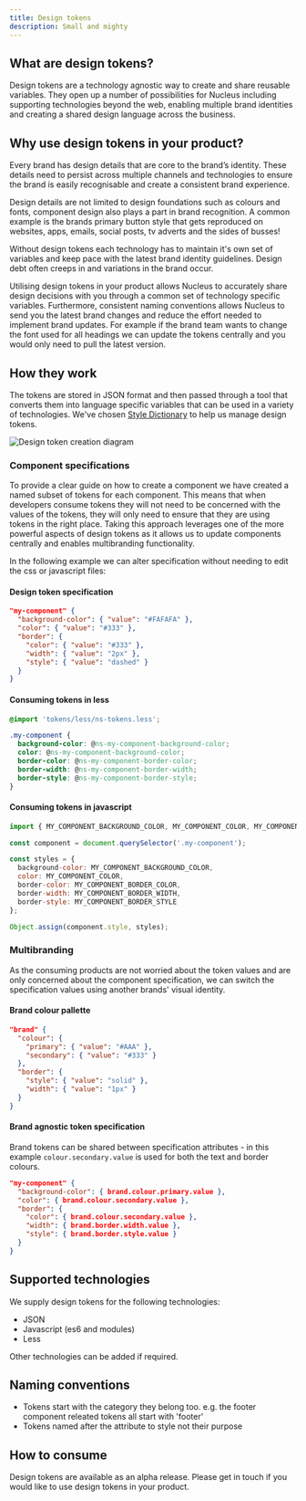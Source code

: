 ```yaml
---
title: Design tokens
description: Small and mighty
---
```



## What are design tokens?

Design tokens are a technology agnostic way to create and share reusable variables. They open up a number of possibilities for Nucleus including supporting technologies beyond the web, enabling multiple brand identities and creating a shared design language across the business.

## Why use design tokens in your product?

Every brand has design details that are core to the brand’s identity. These details need to persist across multiple channels and technologies to ensure the brand is easily recognisable and create a consistent brand experience.

Design details are not limited to design foundations such as colours and fonts, component design also plays a part in brand recognition. A common example is the brands primary button style that gets reproduced on websites, apps, emails, social posts, tv adverts and the sides of busses!

Without design tokens each technology has to maintain it's own set of variables and keep pace with the latest brand identity guidelines. Design debt often creeps in and variations in the brand occur.

Utilising design tokens in your product allows Nucleus to accurately share design decisions with you through a common set of technology specific variables. Furthermore, consistent naming conventions allows Nucleus to send you the latest brand changes and reduce the effort needed to implement brand updates. For example if the brand team wants to change the font used for all headings we can update the tokens centrally and you would only need to pull the latest version.

## How they work

The tokens are stored in JSON format and then passed through a tool that converts them into language specific variables that can be used in a variety of technologies. We've chosen [Style Dictionary](https://amzn.github.io/style-dictionary/) to help us manage design tokens.

![Design token creation diagram](https://user-images.githubusercontent.com/10724413/107638686-d2437680-6c67-11eb-9630-b82add6ee716.png)

### Component specifications

To provide a clear guide on how to create a component we have created a named subset of tokens for each component. This means that when developers consume tokens they will not need to be concerned with the values of the tokens, they will only need to ensure that they are using tokens in the right place. Taking this approach leverages one of the more powerful aspects of design tokens as it allows us to update components centrally and enables multibranding functionality.

In the following example we can alter specification without needing to edit the css or javascript files:

#### Design token specification

```json
"my-component" {
  "background-color": { "value": "#FAFAFA" },
  "color": { "value": "#333" },
  "border": {
    "color": { "value": "#333" },
    "width": { "value": "2px" },
    "style": { "value": "dashed" }
  }
}
```

#### Consuming tokens in less

```css
@import 'tokens/less/ns-tokens.less';

.my-component {
  background-color: @ns-my-component-background-color;
  color: @ns-my-component-background-color;
  border-color: @ns-my-component-border-color;
  border-width: @ns-my-component-border-width;
  border-style: @ns-my-component-border-style;
}
```

#### Consuming tokens in javascript

```js
import { MY_COMPONENT_BACKGROUND_COLOR, MY_COMPONENT_COLOR, MY_COMPONENT_BORDER_COLOR, MY_COMPONENT_BORDER_WIDTH, MY_COMPONENT_BORDER_STYLE } from 'tokens/es6/ns-tokens';

const component = document.querySelector('.my-component');

const styles = {
  background-color: MY_COMPONENT_BACKGROUND_COLOR,
  color: MY_COMPONENT_COLOR,
  border-color: MY_COMPONENT_BORDER_COLOR,
  border-width: MY_COMPONENT_BORDER_WIDTH,
  border-style: MY_COMPONENT_BORDER_STYLE
};

Object.assign(component.style, styles);
```

### Multibranding

As the consuming products are not worried about the token values and are only concerned about the component specification, we can switch the specification values using another brands' visual identity.

#### Brand colour pallette

```json
"brand" {
  "colour": {
    "primary": { "value": "#AAA" },
    "secondary": { "value": "#333" }
  },
  "border": {
    "style": { "value": "solid" },
    "width": { "value": "1px" }
  }
}
```

#### Brand agnostic token specification

Brand tokens can be shared between specification attributes - in this example `colour.secondary.value` is used for both the text and border colours.

```json
"my-component" {
  "background-color": { brand.colour.primary.value },
  "color": { brand.colour.secondary.value },
  "border": {
    "color": { brand.colour.secondary.value },
    "width": { brand.border.width.value },
    "style": { brand.border.style.value }
  }
}
```

## Supported technologies

We supply design tokens for the following technologies:


* JSON
* Javascript (es6 and modules)
* Less

Other technologies can be added if required.

## Naming conventions

* Tokens start with the category they belong too. e.g. the footer component releated tokens all start with 'footer'
* Tokens named after the attribute to style not their purpose

## How to consume

Design tokens are available as an alpha release. Please get in touch if you would like to use design tokens in your product.
